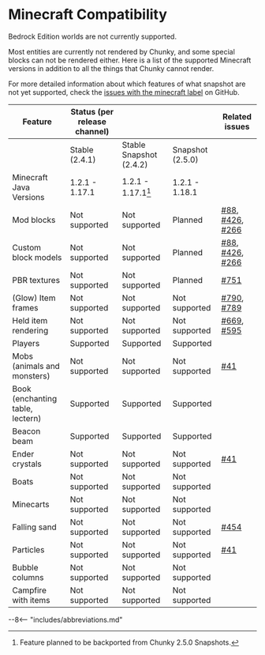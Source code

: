 # Minecraft Compatibility

Bedrock Edition worlds are not currently supported.

Most entities are currently not rendered by Chunky, and some special blocks can not be rendered either. Here is a list of the supported Minecraft versions in addition to all the things that Chunky cannot render.

For more detailed information about which features of what snapshot are not yet supported, check the [issues with the minecraft label](https://github.com/chunky-dev/chunky/issues?q=is%3Aissue+is%3Aopen+label%3Aminecraft) on GitHub.

| Feature | Status (per release channel) |  |  | Related issues |
|---|---|---|---|---|
|  | Stable (2.4.1) | Stable Snapshot (2.4.2) | Snapshot (2.5.0) |  |
| Minecraft Java Versions | 1.2.1 - 1.17.1 | 1.2.1 - 1.17.1[^1] | 1.2.1 - 1.18.1 |  |
| Mod blocks | Not supported | Not supported | Planned | [#88](https://github.com/chunky-dev/chunky/issues/88), [#426](https://github.com/chunky-dev/chunky/issues/426), [#266](https://github.com/chunky-dev/chunky/issues/266) |
| Custom block models | Not supported | Not supported | Planned | [#88](https://github.com/chunky-dev/chunky/issues/88), [#426](https://github.com/chunky-dev/chunky/issues/426), [#266](https://github.com/chunky-dev/chunky/issues/266) |
| PBR textures | Not supported | Not supported | Planned | [#751](https://github.com/chunky-dev/chunky/issues/751) |
| (Glow) Item frames | Not supported | Not supported | Not supported | [#790](https://github.com/chunky-dev/chunky/issues/790), [#789](https://github.com/chunky-dev/chunky/issues/789) |
| Held item rendering | Not supported | Not supported | Not supported | [#669](https://github.com/chunky-dev/chunky/issues/669), [#595](https://github.com/chunky-dev/chunky/issues/595) |
| Players | Supported | Supported | Supported |  |
| Mobs (animals and monsters) | Not supported | Not supported | Not supported | [#41](https://github.com/chunky-dev/chunky/issues/41) |
| Book (enchanting table, lectern) | Supported | Supported | Supported |  |
| Beacon beam | Supported | Supported | Supported |  |
| Ender crystals | Not supported | Not supported | Not supported | [#41](https://github.com/chunky-dev/chunky/issues/41) |
| Boats | Not supported | Not supported | Not supported |  |
| Minecarts | Not supported | Not supported | Not supported |  |
| Falling sand | Not supported | Not supported | Not supported | [#454](https://github.com/chunky-dev/chunky/issues/454) |
| Particles | Not supported | Not supported | Not supported | [#41](https://github.com/chunky-dev/chunky/issues/41) |
| Bubble columns | Not supported | Not supported | Not supported |  |
| Campfire with items | Not supported | Not supported | Not supported |  |

[^1]: Feature planned to be backported from Chunky 2.5.0 Snapshots.

--8<-- "includes/abbreviations.md"

